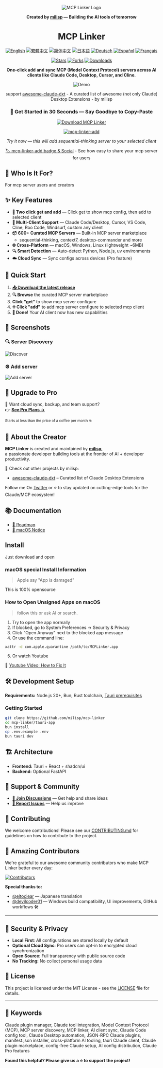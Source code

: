 <div align="center">

![MCP Linker Logo](./images/logo.png)

**Created by [milisp](https://github.com/milisp) — Building the AI tools of tomorrow**

# MCP Linker

[![English](https://img.shields.io/badge/English-Click-yellow)](README.md)
[![繁體中文](https://img.shields.io/badge/繁體中文-點擊查看-orange)](./readme/README.zh-TW.md)
[![简体中文](https://img.shields.io/badge/简体中文-点击查看-orange)](./readme/README.zh-CN.md)
[![日本語](https://img.shields.io/badge/日本語-クリック-青)](./readme/README.ja-JP.md)
[![Deutsch](https://img.shields.io/badge/Deutsch-Klick-blue)](./readme/README.de.md)
[![Español](https://img.shields.io/badge/Español-Clic-blue)](./readme/README.es.md)
[![Français](https://img.shields.io/badge/Français-Cliquez-blue)](./readme/README.fr.md)

[![Stars](https://img.shields.io/github/stars/milisp/mcp-linker?style=social)](https://github.com/milisp/mcp-linker/stargazers)
[![Forks](https://img.shields.io/github/forks/milisp/mcp-linker?style=social)](https://github.com/milisp/mcp-linker/network/members)
[![Downloads](https://img.shields.io/github/downloads/milisp/mcp-linker/total.svg)](https://github.com/milisp/mcp-linker/releases)


**One-click add and sync MCP (Model Context Protocol) servers across AI clients like Claude Code, Desktop, Cursor, and Cline.**

![Demo](./images/demo.gif)

support [awesome-claude-dxt](https://github.com/milisp/awesome-claude-dxt) - A curated list of awesome (not only Claude) Desktop Extensions - by milisp

### 🚀 **Get Started in 30 Seconds — Say Goodbye to Copy-Paste**

<a href="https://github.com/milisp/mcp-linker/releases" target="_blank">
  <img src="https://img.shields.io/badge/📥%20Download%20Latest-macOS%2FWindows%2FLinux-brightgreen?style=for-the-badge&logo=github" alt="Download MCP Linker" />
</a>
<br />

[![mcp-linker-add](https://img.shields.io/badge/mcp--linker-add-blue?logo=link&style=for-the-badge)](https://www.mcp-linker.store/install-app?name=sequential-thinking&autoSubmit=true&config=eyJzZXF1ZW50aWFsLXRoaW5raW5nIjp7ImNvbW1hbmQiOiJucHgiLCJhcmdzIjpbIi15IiwiQG1vZGVsY29udGV4dHByb3RvY29sL3NlcnZlci1zZXF1ZW50aWFsLXRoaW5raW5nIl19fQ==)

*Try it now — this will add sequential-thinking server to your selected client*

[🏷️ mcp-linker-add badge & Social](https://mcp-linker.store/install-app) - See how easy to share your mcp server for users

</div>

## 👤 Who Is It For?

For mcp server users and creators

## ✨ Key Features

- **🚀 Two click get and add** — Click get to show mcp config, then add to selected client
- **🔄 Multi-Client Support** — Claude Code/Desktop, Cursor, VS Code, Cline, Roo Code, Windsurf, custom any client
- **📦 600+ Curated MCP Servers** — Built-in MCP server marketplace
  - sequential-thinking, context7, desktop-commander and more
- **🌐 Cross-Platform** — macOS, Windows, Linux (lightweight ~6MB)
- **🔍 Smart Detection** — Auto-detect Python, Node.js, uv environments
- **☁️ Cloud Sync** — Sync configs across devices (Pro feature)

## 🚀 Quick Start

1. **[📥 Download the latest release](https://github.com/milisp/mcp-linker/releases)**
2. **🔍 Browse** the curated MCP server marketplace
3. **Click "get"** to show mcp server configure
4. **➕ Click "add"** to add mcp server configure to selected mcp client
5. **🎉 Done!** Your AI client now has new capabilities

## 📸 Screenshots

### 🔍 Server Discovery
![Discover](./images/discover.png)

### ⚙️ Add server
![Add server](./images/add-server.png)

## 🚀 Upgrade to Pro

🔐 Want cloud sync, backup, and team support?  
👉 [**See Pro Plans →**](https://mcp-linker.store/pricing)

<sub>Starts at less than the price of a coffee per month ☕</sub>

## 👤 About the Creator

**MCP Linker** is created and maintained by [**milisp**](https://github.com/milisp),  
a passionate developer building tools at the frontier of AI + developer productivity.

🔗 Check out other projects by milisp:  
- [awesome-claude-dxt](https://github.com/milisp/awesome-claude-dxt) – Curated list of Claude Desktop Extensions  

Follow me On [Twitter](https://x.com/mikelelisp) or ⭐ to stay updated on cutting-edge tools for the Claude/MCP ecosystem!

## 📚 Documentation

- [📅 Roadmap](./readme/ROADMAP.md)
- [🍎 macOS Notice](./readme/MACOS-NOTICE.md)

## Install

Just download and open

### macOS special Install Information

> Apple say "App is damaged"

This is 100% opensource

### How to Open Unsigned Apps on macOS

> follow this or ask AI or search.

1. Try to open the app normally
2. If blocked, go to System Preferences → Security & Privacy
3. Click "Open Anyway" next to the blocked app message
4. Or use the command line: 

```sh
xattr -d com.apple.quarantine /path/to/MCPLinker.app
```

5. Or watch Youtube

🎥 [Youtube Video: How to Fix It](https://www.youtube.com/watch?v=MEHFd0PCQh4)

## 🛠️ Development Setup

**Requirements:** Node.js 20+, Bun, Rust toolchain, [Tauri prerequisites](https://v2.tauri.app/start/prerequisites/)

### Getting Started

```bash
git clone https://github.com/milisp/mcp-linker
cd mcp-linker/tauri-app
bun install
cp .env.example .env
bun tauri dev
```

## 🏗️ Architecture

- **Frontend:** Tauri + React + shadcn/ui
- **Backend:** Optional FastAPI

## 💬 Support & Community

- **[💬 Join Discussions](https://github.com/milisp/mcp-linker/discussions)** — Get help and share ideas
- **[🐛 Report Issues](https://github.com/milisp/mcp-linker/issues)** — Help us improve

## 🤝 Contributing

We welcome contributions! Please see our [CONTRIBUTING.md](CONTRIBUTING.md) for guidelines on how to contribute to the project.

## 🎉 Amazing Contributors

We're grateful to our awesome community contributors who make MCP Linker better every day:

[![Contributors](https://contrib.rocks/image?repo=milisp/mcp-linker)](https://github.com/milisp/mcp-linker/graphs/contributors)

**Special thanks to:**

- [@eltociear](https://github.com/eltociear) — Japanese translation
- [@devilcoder01](https://github.com/devilcoder01) — Windows build compatibility, UI improvements, GitHub workflows 🛠️

---

## 🔐 Security & Privacy

- **Local First**: All configurations are stored locally by default
- **Optional Cloud Sync**: Pro users can opt-in to encrypted cloud synchronization
- **Open Source**: Full transparency with public source code
- **No Tracking**: No collect personal usage data

## 📝 License

This project is licensed under the MIT License - see the [LICENSE](LICENSE) file for details.

---

## 🧠 Keywords

Claude plugin manager, Claude tool integration, Model Context Protocol (MCP), MCP server discovery, MCP linker, AI client sync, Claude Code config tool, Claude Desktop automation, JSON-RPC Claude plugins, manifest.json installer, cross-platform AI tooling, tauri Claude client, Claude plugin marketplace, config-free Claude setup, AI config distribution, Claude Pro features

**Found this helpful? Please give us a ⭐ to support the project!**